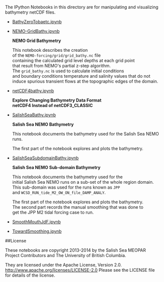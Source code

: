 The IPython Notebooks in this directory are for manipulating
and visualizing bathymetry netCDF files.

* [BathyZeroTobaetc.ipynb](http://nbviewer.ipython.org/urls/bitbucket.org/salishsea/tools/raw/tip/bathymetry/BathyZeroTobaetc.ipynb)  
* [NEMO-GridBathy.ipynb](http://nbviewer.ipython.org/urls/bitbucket.org/salishsea/tools/raw/tip/bathymetry/NEMO-GridBathy.ipynb)  
    
  **NEMO Grid Bathymetry**  
    
  This notebook describes the creation  
  of the `NEMO-forcing/grid/grid_bathy.nc` file  
  containing the calculated grid level depths at each grid point  
  that result from NEMO's partial z-step algorithm.  
  The `grid_bathy.nc` is used to calculate initial conditions  
  and boundary conditions temperature and salinity values that do not  
  induce spurious transient flows at the topographic edges of the domain.  

* [netCDF4bathy.ipynb](http://nbviewer.ipython.org/urls/bitbucket.org/salishsea/tools/raw/tip/bathymetry/netCDF4bathy.ipynb)  
    
  **Explore Changing Bathymetry Data Format**  
  **netCDF4 Instead of netCDF3_CLASSIC**  

* [SalishSeaBathy.ipynb](http://nbviewer.ipython.org/urls/bitbucket.org/salishsea/tools/raw/tip/bathymetry/SalishSeaBathy.ipynb)  
    
  **Salish Sea NEMO Bathymetry**  
    
  This notebook documents the bathymetry used for the Salish Sea NEMO runs.  
    
  The first part of the notebook explores and plots the bathymetry.  

* [SalishSeaSubdomainBathy.ipynb](http://nbviewer.ipython.org/urls/bitbucket.org/salishsea/tools/raw/tip/bathymetry/SalishSeaSubdomainBathy.ipynb)  
    
  **Salish Sea NEMO Sub-domain Bathymetry**  
    
  This notebook documents the bathymetry used for the   
  initial Salish Sea NEMO runs on a sub-set of the whole region domain.  
  This sub-domain was used for the runs known as `JPP`  
  and `WCSD_RUN_tide_M2_OW_ON_file_DAMP_ANALY`.  
    
  The first part of the notebook explores and plots the bathymetry.  
  The second part records the manual smoothing that was done to  
  get the JPP M2 tidal forcing case to run.  

* [SmoothMouthJdF.ipynb](http://nbviewer.ipython.org/urls/bitbucket.org/salishsea/tools/raw/tip/bathymetry/SmoothMouthJdF.ipynb)  
* [TowardSmoothing.ipynb](http://nbviewer.ipython.org/urls/bitbucket.org/salishsea/tools/raw/tip/bathymetry/TowardSmoothing.ipynb)  

##License

These notebooks are copyright 2013-2014
by the Salish Sea MEOPAR Project Contributors
and The University of British Columbia.

They are licensed under the Apache License, Version 2.0.
http://www.apache.org/licenses/LICENSE-2.0
Please see the LICENSE file for details of the license.
